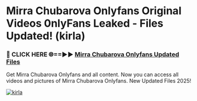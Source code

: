 # Mirra Chubarova Onlyfans Original Videos 0nlyFans Leaked - Files Updated! (kirla)

<h3>🔴 CLICK HERE 🌐==►► <a href="https://tinyurl.com/ehrbuxhb" rel="nofollow">Mirra Chubarova Onlyfans Updated Files</a></h3>

Get Mirra Chubarova Onlyfans and all content. Now you can access all videos and pictures of Mirra Chubarova Onlyfans. New Updated Files 2025!

[![kirla](https://i.imgur.com/lVYEuWS.gif)](https://tinyurl.com/ehrbuxhb)
